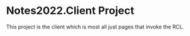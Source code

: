 # Notes2022.Client Project

This project is the client which is most all just pages that invoke the RCL.
